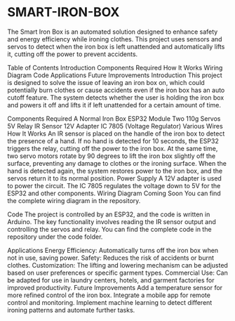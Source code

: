 # SMART-IRON-BOX

The Smart Iron Box is an automated solution designed to enhance safety and energy efficiency while ironing clothes. This project uses sensors and servos to detect when the iron box is left unattended and automatically lifts it, cutting off the power to prevent accidents.

Table of Contents
Introduction
Components Required
How It Works
Wiring Diagram
Code
Applications
Future Improvements
Introduction
This project is designed to solve the issue of leaving an iron box on, which could potentially burn clothes or cause accidents even if the iron box has an auto cutoff feature. The system detects whether the user is holding the iron box and powers it off and lifts it if left unattended for a certain amount of time.

Components Required
A Normal Iron Box
ESP32 Module
Two 110g Servos
5V Relay
IR Sensor
12V Adapter
IC 7805 (Voltage Regulator)
Various Wires
How It Works
An IR sensor is placed on the handle of the iron box to detect the presence of a hand.
If no hand is detected for 10 seconds, the ESP32 triggers the relay, cutting off the power to the iron box.
At the same time, two servo motors rotate by 90 degrees to lift the iron box slightly off the surface, preventing any damage to clothes or the ironing surface.
When the hand is detected again, the system restores power to the iron box, and the servos return it to its normal position.
Power Supply
A 12V adapter is used to power the circuit.
The IC 7805 regulates the voltage down to 5V for the ESP32 and other components.
Wiring Diagram
Coming Soon
You can find the complete wiring diagram in the repository.

Code
The project is controlled by an ESP32, and the code is written in Arduino. The key functionality involves reading the IR sensor output and controlling the servos and relay.
You can find the complete code in the repository under the code folder.

Applications
Energy Efficiency: Automatically turns off the iron box when not in use, saving power.
Safety: Reduces the risk of accidents or burnt clothes.
Customization: The lifting and lowering mechanism can be adjusted based on user preferences or specific garment types.
Commercial Use: Can be adapted for use in laundry centers, hotels, and garment factories for improved productivity.
Future Improvements
Add a temperature sensor for more refined control of the iron box.
Integrate a mobile app for remote control and monitoring.
Implement machine learning to detect different ironing patterns and automate further tasks.
